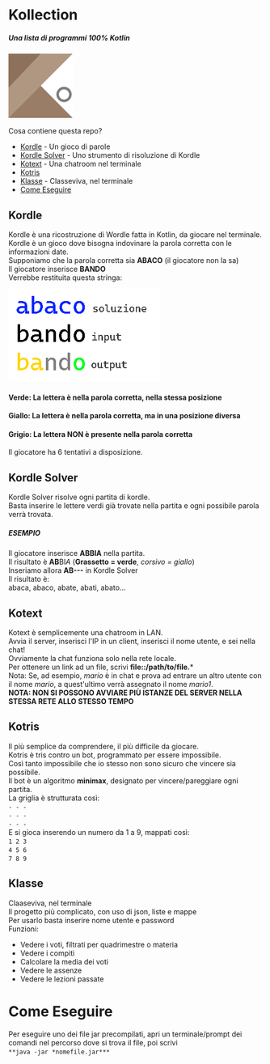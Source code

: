# Kollection
##### Una lista di programmi 100% Kotlin
![](/logo.png)

Cosa contiene questa repo?
- [Kordle](#kordle) - Un gioco di parole
- [Kordle Solver](#kordle-solver) - Uno strumento di risoluzione di Kordle
- [Kotext](#kotext) - Una chatroom nel terminale
- [Kotris](#kotris)
- [Klasse](#klasse) - Classeviva, nel terminale
- [Come Eseguire](#come-eseguire)

## Kordle
Kordle è una ricostruzione di Wordle fatta in Kotlin, da giocare nel terminale.
Kordle è un gioco dove bisogna indovinare la parola corretta con le informazioni date.  
Supponiamo che la parola corretta sia **ABACO** (il giocatore non la sa)  
Il giocatore inserisce **BANDO**  
Verrebbe restituita questa stringa:  

![](/kordle-example.png)
#### Verde: La lettera è nella parola corretta, nella stessa posizione
#### Giallo: La lettera è nella parola corretta, ma in una posizione diversa
#### Grigio: La lettera NON è presente nella parola corretta  
Il giocatore ha 6 tentativi a disposizione.
  
## Kordle Solver
Kordle Solver risolve ogni partita di kordle.  
Basta inserire le lettere verdi già trovate nella partita e ogni possibile parola verrà trovata.  
##### ESEMPIO  
Il giocatore inserisce **ABBIA** nella partita.  
Il risultato è **AB**BI*A* (**Grassetto = verde**, *corsivo = giallo*)  
Inseriamo allora **AB---** in Kordle Solver  
Il risultato è:  
abaca, abaco, abate, abati, abato...  
  
## Kotext  
Kotext è semplicemente una chatroom in LAN.  
Avvia il server, inserisci l'IP in un client, inserisci il nome utente, e sei nella chat!  
Ovviamente la chat funziona solo nella rete locale.  
Per ottenere un link ad un file, scrivi **file::/path/to/file.***  
Nota: Se, ad esempio, *mario* è in chat e prova ad entrare un altro utente con il nome *mario*, a quest'ultimo verrà assegnato il nome *mario1*.  
**NOTA: NON SI POSSONO AVVIARE PIÙ ISTANZE DEL SERVER NELLA STESSA RETE ALLO STESSO TEMPO**

## Kotris  
Il più semplice da comprendere, il più difficile da giocare.  
Kotris è tris contro un bot, programmato per essere impossibile.  
Così tanto impossibile che io stesso non sono sicuro che vincere sia possibile.  
Il bot è un algoritmo **minimax**, designato per vincere/pareggiare ogni partita.  
La griglia è strutturata così:  
``- - -``  
``- - -``  
``- - -``  
E si gioca inserendo un numero da 1 a 9, mappati così:  
``1 2 3``  
``4 5 6``  
``7 8 9``  

## Klasse
Claaseviva, nel terminale  
Il progetto più complicato, con uso di json, liste e mappe  
Per usarlo basta inserire nome utente e password  
Funzioni:  
- Vedere i voti, filtrati per quadrimestre o materia  
- Vedere i compiti  
- Calcolare la media dei voti  
- Vedere le assenze  
- Vedere le lezioni passate  

# Come Eseguire  
Per eseguire uno dei file jar precompilati, apri un terminale/prompt dei comandi nel percorso dove si trova il file, poi scrivi  
`**java -jar *nomefile.jar***`
